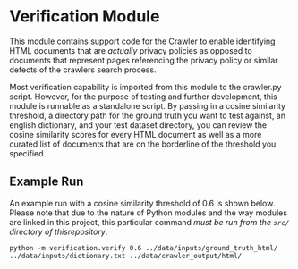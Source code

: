 # Verification Module

This module contains support code for the Crawler to enable identifying
HTML documents that are _actually_ privacy policies as opposed to
documents that represent pages referencing the privacy policy or
similar defects of the crawlers search process.

Most verification capability is imported from this module to the
crawler.py script.  However, for the purpose of testing and further
development, this module is runnable as a standalone script.  By
passing in a cosine similarity threshold, a directory path for the
ground truth you want to test against, an english dictionary, and your
test dataset directory, you can review the cosine similarity scores for
every HTML document as well as a more curated list of documents that
are on the borderline of the threshold you specified.

## Example Run
An example run with a cosine similarity threshold of 0.6 is shown below.
Please note that due to the nature of Python modules and the way modules
are linked in this project, this particular command _*must be run from
the `src/` directory of thisrepository*_.
```
python -m verification.verify 0.6 ../data/inputs/ground_truth_html/ ../data/inputs/dictionary.txt ../data/crawler_output/html/
```

